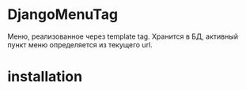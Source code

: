 # DjangoMenuTag
Меню, реализованное через template tag. Хранится в БД, активный пункт меню определяется из текущего url.

# installation
